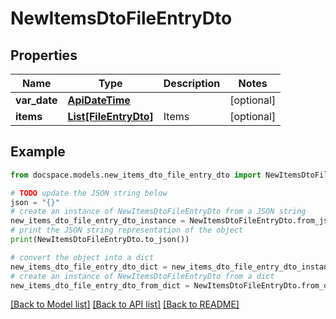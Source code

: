 # NewItemsDtoFileEntryDto


## Properties

Name | Type | Description | Notes
------------ | ------------- | ------------- | -------------
**var_date** | [**ApiDateTime**](ApiDateTime.md) |  | [optional] 
**items** | [**List[FileEntryDto]**](FileEntryDto.md) | Items | [optional] 

## Example

```python
from docspace.models.new_items_dto_file_entry_dto import NewItemsDtoFileEntryDto

# TODO update the JSON string below
json = "{}"
# create an instance of NewItemsDtoFileEntryDto from a JSON string
new_items_dto_file_entry_dto_instance = NewItemsDtoFileEntryDto.from_json(json)
# print the JSON string representation of the object
print(NewItemsDtoFileEntryDto.to_json())

# convert the object into a dict
new_items_dto_file_entry_dto_dict = new_items_dto_file_entry_dto_instance.to_dict()
# create an instance of NewItemsDtoFileEntryDto from a dict
new_items_dto_file_entry_dto_from_dict = NewItemsDtoFileEntryDto.from_dict(new_items_dto_file_entry_dto_dict)
```
[[Back to Model list]](../README.md#documentation-for-models) [[Back to API list]](../README.md#documentation-for-api-endpoints) [[Back to README]](../README.md)


